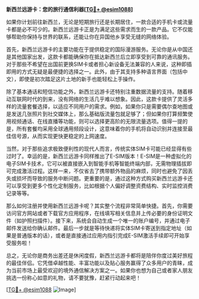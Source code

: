 **新西兰远游卡：您的旅行通信利器[[TG💪+ @esim1088](https://t.me/s/esim1088)]**

如果你计划前往新西兰，无论是短期旅行还是长期居住，一款合适的手机卡或流量卡都是必不可少的。新西兰远游卡正是为满足这些需求而生的一款产品。它不仅能够帮助你保持与世界的联系，还能让你在异国他乡享受无缝的网络体验。

首先，新西兰远游卡的主要功能在于提供稳定的国际漫游服务。无论你是从中国还是其他国家出发，这款卡都能确保你在抵达新西兰后立即享受到可靠的通讯服务。对于那些不希望在出国前更换SIM卡或者担心新设备无法兼容的人来说，这种即插即用的方式无疑是最便捷的选择之一。此外，由于其支持多种语言界面（包括中文），即使是初次踏足这片土地的新手也能轻松上手操作。

除了基本通话和短信功能之外，新西兰远游卡还特别注重数据流量的支持。随着移动互联网时代的到来，没有网络的生活几乎难以想象。因此，这款卡提供了灵活多样的流量套餐选择，以适应不同用户的需求。例如，如果你只是需要偶尔查地图或是发送几张照片到社交媒体上，那么基础版流量包就足够了；但如果你打算频繁使用视频通话、在线直播等功能，则可以选择更高阶的无限流量选项。值得一提的是，所有套餐均采用全球通用频段设计，这意味着你的手机将自动识别并连接至最佳信号源，从而实现更快更稳定的上网速度。

当然，对于那些追求极致便利性的现代人而言，传统实体SIM卡可能已经显得有些过时了。幸运的是，新西兰远游卡同样推出了E-SIM版本！E-SIM是一种虚拟化的电子SIM卡技术，它可以被直接嵌入到智能手机等智能终端内部，无需物理插拔即可完成激活过程。这样一来，不仅省去了携带额外物品的麻烦，同时也避免了因丢失或损坏而导致的服务中断问题。更重要的是，通过这种方式购买新西兰远游卡还可以享受到更多个性化定制服务，比如根据个人偏好调整资费结构、实时监控消费记录等等。

那么如何注册并使用新西兰远游卡呢？其实整个流程非常简单快捷。首先，你需要访问官方网站或者下载官方应用程序，在线填写相关信息并上传必要的身份证明文件（如护照扫描件）。接下来，系统会自动生成一个唯一的账户编号，并通过电子邮件发送给你确认邮件。最后一步就是等待快递将实体SIM卡寄送到指定地址（如果是普通版本的话），或者是直接通过应用内指引完成E-SIM激活手续即可开始享受服务啦！

总之，无论你是商务出差还是休闲度假，新西兰远游卡都将是陪伴你度过美好旅程的最佳伴侣。它凭借卓越性能、丰富功能以及贴心服务赢得了众多用户的青睐，成为当前市场上最受欢迎的境外通信解决方案之一。如果你也想为自己或者家人朋友挑选一份称心如意的礼物，请不要犹豫，赶紧行动起来吧！

[[TG💪+ @esim1088](https://t.me/s/esim1088) ![Image](https://i.postimg.cc/4NQfJmqS/Snipaste-2025-05-13-00-14-12.png)]
